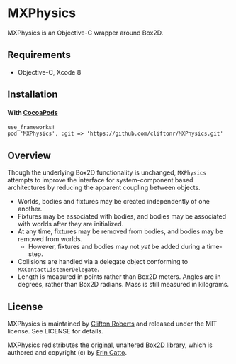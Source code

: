 # MXPhysics

MXPhysics is an Objective-C wrapper around Box2D.

## Requirements
- Objective-C, Xcode 8

## Installation

#### With [CocoaPods](https://github.com/CocoaPods/CocoaPods)

```
use_frameworks!
pod 'MXPhysics', :git => 'https://github.com/cliftonr/MXPhysics.git'
```

## Overview

Though the underlying Box2D functionality is unchanged, `MXPhysics` attempts to improve the interface for 
system-component based architectures by reducing the apparent coupling between objects.

- Worlds, bodies and fixtures may be created independently of one another.
- Fixtures may be associated with bodies, and bodies may be associated with worlds after they are initialized.
- At any time, fixtures may be removed from bodies, and bodies may be removed from worlds.
    - However, fixtures and bodies may not *yet* be added during a time-step.
- Collisions are handled via a delegate object conforming to `MXContactListenerDelegate`.
- Length is measured in points rather than Box2D meters. Angles are in degrees, rather than Box2D radians.
Mass is still measured in kilograms.

## License

MXPhysics is maintained by [Clifton Roberts](mailto:clifton.roberts@me.com) and released
under the MIT license. See LICENSE for details.

MXPhysics redistributes the original, unaltered [Box2D library](http://www.box2d.org),
which is authored and copyright (c) by [Erin Catto](https://github.com/erincatto).
